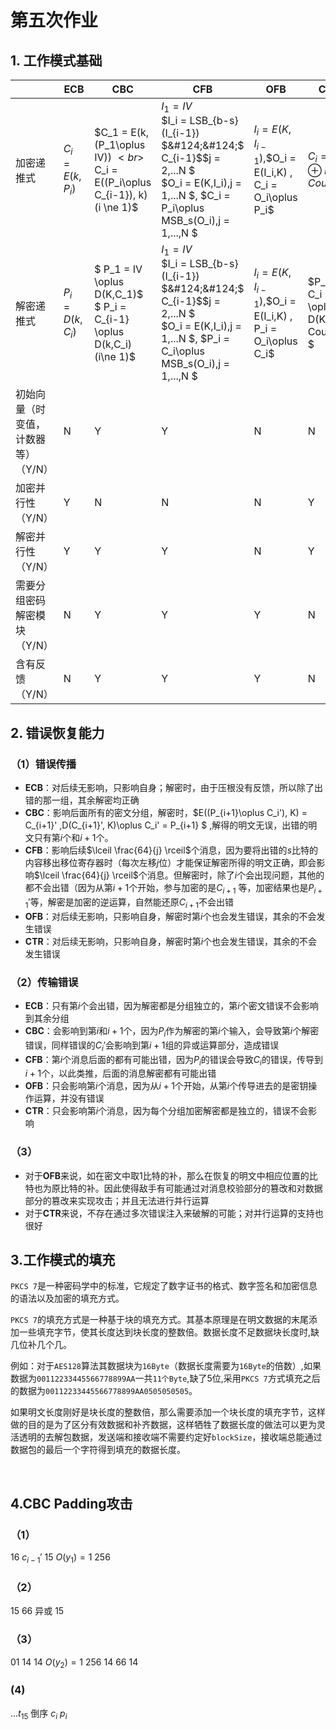 # 第五次作业
## 1. 工作模式基础
|                                     | ECB              | CBC                                                          | CFB                                                          | OFB                                                          | CTR                               |
| ----------------------------------- | ---------------- | ------------------------------------------------------------ | ------------------------------------------------------------ | ------------------------------------------------------------ | --------------------------------- |
| 加密递推式                          | $C_i = E(k,P_i)$ | $C_1 = E(k, (P_1\oplus IV))  $<br>$ C_i = E((P_i\oplus C_{i-1}), k)(i \ne 1)$ | $I_1 = IV$<br>$I_i = LSB_{b-s}(I_{i-1}) $&#124;&#124;$ C_{i-1}$$j = 2,...N $<br> $O_i = E(K,I_i),j = 1,...N $, $C_i = P_i\oplus MSB_s(O_i),j = 1,...,N $ | $I_i = E(K,I_{i-1})$,$O_i = E(I_i,K) $,$ C_i = O_i\oplus P_i$ | $C_i = P_i\oplus E(K, Counter)$   |
| 解密递推式                          | $P_i = D(k,C_i)$ | $ P_1 = IV \oplus D(K,C_1)$<br> $ P_i = C_{i-1} \oplus D(k,C_i)(i\ne 1)$ | $I_1 = IV$<br>$I_i = LSB_{b-s}(I_{i-1}) $&#124;&#124;$ C_{i-1}$$j = 2,...N $<br> $O_i = E(K,I_i),j = 1,...N $, $P_i = C_i\oplus MSB_s(O_i),j = 1,...,N $ | $I_i = E(K,I_{i-1})$,$O_i = E(I_i,K) $,$ P_i = O_i\oplus C_i$ | $P_i = C_i \oplus D(K, Counter) $ |
| 初始向量（时变值，计数器等）（Y/N） | N                | Y                                                            | Y                                                            | N                                                            | N                                 |
| 加密并行性（Y/N）                   | Y                | N                                                            | N                                                            | N                                                            | Y                                 |
| 解密并行性（Y/N）                   | Y                | Y                                                            | Y                                                            | N                                                            | Y                                 |
| 需要分组密码解密模块（Y/N）         | N                | Y                                                            | Y                                                            | Y                                                            | N                                 |
| 含有反馈（Y/N）                     | N                | Y                                                            | Y                                                            | Y                                                            | N                                 |

## 2. 错误恢复能力

### （1）错误传播

- **ECB**：对后续无影响，只影响自身；解密时，由于压根没有反馈，所以除了出错的那一组，其余解密均正确
- **CBC**：影响后面所有的密文分组，解密时，$E((P_{i+1}\oplus C_i'), K) = C_{i+1}' $,$D(C_{i+1}', K)\oplus C_i' = P_{i+1} $ ,解得的明文无误，出错的明文只有第$i$个和$i+1$个。
- **CFB**：影响后续$\lceil \frac{64}{j} \rceil$个消息，因为要将出错的$s$比特的内容移出移位寄存器时（每次左移$j$位）才能保证解密所得的明文正确，即会影响$\lceil \frac{64}{j} \rceil$个消息。但解密时，除了$i$个会出现问题，其他的都不会出错（因为从第$i+1$个开始，参与加密的是$C_{i+1}$ 等，加密结果也是$P_{i+1}'$等，解密是加密的逆运算，自然能还原$C_{i+1}$不会出错
- **OFB**：对后续无影响，只影响自身，解密时第$i$个也会发生错误，其余的不会发生错误
- **CTR**：对后续无影响，只影响自身，解密时第$i$个也会发生错误，其余的不会发生错误

### （2）传输错误  

- **ECB**：只有第$i$个会出错，因为解密都是分组独立的，第$i$个密文错误不会影响到其余分组
- **CBC**：会影响到第$i$和$i+1$个，因为$P_i$作为解密的第$i$个输入，会导致第$i$个解密错误，同样错误的$C_i'$会影响到第$i+1$组的异或运算部分，造成错误
- **CFB**：第$i$个消息后面的都有可能出错，因为$P_i$的错误会导致$C_i$的错误，传导到$i+1$个，以此类推，后面的消息解密都有可能出错
- **OFB**：只会影响第$i$个消息，因为从$i+1$个开始，从第$i$个传导进去的是密钥操作运算，并没有错误
- **CTR**：只会影响第$i$个消息，因为每个分组加密解密都是独立的，错误不会影响

### （3）

- 对于**OFB**来说，如在密文中取1比特的补，那么在恢复的明文中相应位置的比特也为原比特的补。因此使得敌手有可能通过对消息校验部分的篡改和对数据部分的篡改来实现攻击；并且无法进行并行运算
- 对于**CTR**来说，不存在通过多次错误注入来破解的可能；对并行运算的支持也很好

## 3.工作模式的填充

​	`PKCS 7`是一种密码学中的标准，它规定了数字证书的格式、数字签名和加密信息的语法以及加密的填充方式。

`PKCS 7`的填充方式是一种基于块的填充方式。其基本原理是在明文数据的末尾添加一些填充字节，使其长度达到块长度的整数倍。数据长度不足数据块长度时,缺几位补几个几。

​	例如：对于`AES128`算法其数据块为`16Byte`（数据长度需要为`16Byte`的倍数）,如果数据为`00112233445566778899AA`一共`11个Byte`,缺了5位,采用`PKCS 7`方式填充之后的数据为`00112233445566778899AA0505050505`。

​	如果明文长度刚好是块长度的整数倍，那么需要添加一个块长度的填充字节，这样做的目的是为了区分有效数据和补齐数据，这样牺牲了数据长度的做法可以更为灵活透明的去解包数据，发送端和接收端不需要约定好`blockSize`，接收端总能通过数据包的最后一个字符得到填充的数据长度。



​	

## 4.CBC Padding攻击

### （1）

16    $c_{i-1}'$     15     $O(y_1)=1$   256

### （2）

15    66    异或    15 

### （3）

 01    14   14   $O(y_2)=1$    256    14      66   14

### (4)

$...t_{15}$   倒序   $c_i$    $p_i$ 





















